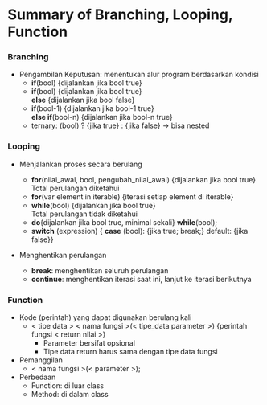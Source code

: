 # Summary of Branching, Looping, Function

### Branching

- Pengambilan Keputusan: menentukan alur program berdasarkan kondisi
  - **if**(bool) {dijalankan jika bool true}
  - **if**(bool) {dijalankan jika bool true}  
    **else** {dijalankan jika bool false}
  - **if**(bool-1) {dijalankan jika bool-1 true}  
    **else if**(bool-n) {dijalankan jika bool-n true}
  - ternary: (bool) ? {jika true} : {jika false} -> bisa nested

### Looping

- Menjalankan proses secara berulang

  - **for**(nilai_awal, bool, pengubah_nilai_awal) {dijalankan jika bool true}  
    Total perulangan diketahui
  - **for**(var element in iterable) {iterasi setiap element di iterable}
  - **while**(bool) {dijalankan jika bool true}  
    Total perulangan tidak diketahui
  - **do**{dijalankan jika bool true, minimal sekali} **while**(bool);
  - **switch** (expression) { **case** (bool): {jika true; break;} default: {jika false}}

- Menghentikan perulangan
  - **break**: menghentikan seluruh perulangan
  - **continue**: menghentikan iterasi saat ini, lanjut ke iterasi berikutnya

### Function

- Kode (perintah) yang dapat digunakan berulang kali
  - < tipe data > < nama fungsi >(< tipe_data parameter >) {perintah fungsi < return nilai >}
    - Parameter bersifat opsional
    - Tipe data return harus sama dengan tipe data fungsi
- Pemanggilan
  - < nama fungsi >(< parameter >);
- Perbedaan
  - Function: di luar class
  - Method: di dalam class
